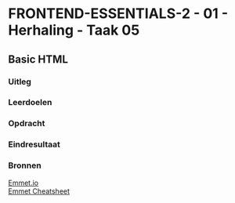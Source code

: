 # FRONTEND-ESSENTIALS-2 - 01 - Herhaling - Taak 05

## Basic HTML 

### Uitleg



### Leerdoelen



### Opdracht


### Eindresultaat



### Bronnen

[Emmet.io](https://www.emmet.io/)  
[Emmet Cheatsheet](https://docs.emmet.io/cheat-sheet/)
